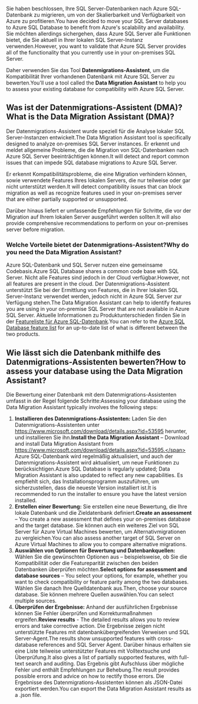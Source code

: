 <span data-ttu-id="6e1be-101">Sie haben beschlossen, Ihre SQL Server-Datenbanken nach Azure SQL-Datenbank zu migrieren, um von der Skalierbarkeit und Verfügbarkeit von Azure zu profitieren.</span><span class="sxs-lookup"><span data-stu-id="6e1be-101">You have decided to move your SQL Server databases to Azure SQL Database to benefit from Azure's scalability and availability.</span></span> <span data-ttu-id="6e1be-102">Sie möchten allerdings sichergehen, dass Azure SQL Server alle Funktionen bietet, die Sie aktuell in Ihrer lokalen SQL Server-Instanz verwenden.</span><span class="sxs-lookup"><span data-stu-id="6e1be-102">However, you want to validate that Azure SQL Server provides all of the functionality that you currently use in your on-premises SQL Server.</span></span>

<span data-ttu-id="6e1be-103">Daher verwenden Sie das Tool **Datenmigrations-Assistent**, um die Kompatibilität Ihrer vorhandenen Datenbank mit Azure SQL Server zu bewerten.</span><span class="sxs-lookup"><span data-stu-id="6e1be-103">You'll use a tool called the **Data Migration Assistant** to help you to assess your existing database for compatibility with Azure SQL Server.</span></span>

## <a name="what-is-the-data-migration-assistant-dma"></a><span data-ttu-id="6e1be-104">Was ist der Datenmigrations-Assistent (DMA)?</span><span class="sxs-lookup"><span data-stu-id="6e1be-104">What is the Data Migration Assistant (DMA)?</span></span>

<span data-ttu-id="6e1be-105">Der Datenmigrations-Assistent wurde speziell für die Analyse lokaler SQL Server-Instanzen entwickelt.</span><span class="sxs-lookup"><span data-stu-id="6e1be-105">The Data Migration Assistant tool is specifically designed to analyze on-premises SQL Server instances.</span></span> <span data-ttu-id="6e1be-106">Er erkennt und meldet allgemeine Probleme, die die Migration von SQL-Datenbanken nach Azure SQL Server beeinträchtigen können.</span><span class="sxs-lookup"><span data-stu-id="6e1be-106">It will detect and report common issues that can impede SQL database migrations to Azure SQL Server.</span></span>

<span data-ttu-id="6e1be-107">Er erkennt Kompatibilitätsprobleme, die eine Migration verhindern können, sowie verwendete Features Ihres lokalen Servers, die nur teilweise oder gar nicht unterstützt werden.</span><span class="sxs-lookup"><span data-stu-id="6e1be-107">It will detect compatibility issues that can block migration as well as recognize features used in your on-premises server that are either partially supported or unsupported.</span></span>

<span data-ttu-id="6e1be-108">Darüber hinaus liefert er umfassende Empfehlungen für Schritte, die vor der Migration auf Ihrem lokalen Server ausgeführt werden sollten.</span><span class="sxs-lookup"><span data-stu-id="6e1be-108">It will also provide comprehensive recommendations to perform on your on-premises server before migration.</span></span>

### <a name="why-do-you-need-the-data-migration-assistant"></a><span data-ttu-id="6e1be-109">Welche Vorteile bietet der Datenmigrations-Assistent?</span><span class="sxs-lookup"><span data-stu-id="6e1be-109">Why do you need the Data Migration Assistant?</span></span>

<span data-ttu-id="6e1be-110">Azure SQL-Datenbank und SQL Server nutzen eine gemeinsame Codebasis.</span><span class="sxs-lookup"><span data-stu-id="6e1be-110">Azure SQL Database shares a common code base with SQL Server.</span></span> <span data-ttu-id="6e1be-111">Nicht alle Features sind jedoch in der Cloud verfügbar.</span><span class="sxs-lookup"><span data-stu-id="6e1be-111">However, not all features are present in the cloud.</span></span> <span data-ttu-id="6e1be-112">Der Datenmigrations-Assistent unterstützt Sie bei der Ermittlung von Features, die in Ihrer lokalen SQL Server-Instanz verwendet werden, jedoch nicht in Azure SQL Server zur Verfügung stehen.</span><span class="sxs-lookup"><span data-stu-id="6e1be-112">The Data Migration Assistant can help to identify features you are using in your on-premise SQL Server that are not available in Azure SQL Server.</span></span> <span data-ttu-id="6e1be-113">Aktuelle Informationen zu Produktunterschieden finden Sie in der [Featureliste für Azure SQL-Datenbank](https://docs.microsoft.com/azure/sql-database/sql-database-features).</span><span class="sxs-lookup"><span data-stu-id="6e1be-113">You can refer to the [Azure SQL Database feature list](https://docs.microsoft.com/azure/sql-database/sql-database-features) for an up-to-date list of what is different between the two products.</span></span>

## <a name="how-to-assess-your-database-using-the-data-migration-assistant"></a><span data-ttu-id="6e1be-114">Wie lässt sich die Datenbank mithilfe des Datenmigrations-Assistenten bewerten?</span><span class="sxs-lookup"><span data-stu-id="6e1be-114">How to assess your database using the Data Migration Assistant?</span></span>

<span data-ttu-id="6e1be-115">Die Bewertung einer Datenbank mit dem Datenmigrations-Assistenten umfasst in der Regel folgende Schritte:</span><span class="sxs-lookup"><span data-stu-id="6e1be-115">Assessing your database using the Data Migration Assistant typically involves the following steps:</span></span>

1. <span data-ttu-id="6e1be-116">**Installieren des Datenmigrations-Assistenten:** Laden Sie den Datenmigrations-Assistenten unter https://www.microsoft.com/download/details.aspx?id=53595 herunter, und installieren Sie ihn.</span><span class="sxs-lookup"><span data-stu-id="6e1be-116">**Install the Data Migration Assistant** – Download and install Data Migration Assistant from https://www.microsoft.com/download/details.aspx?id=53595.</span></span> <span data-ttu-id="6e1be-117">Azure SQL-Datenbank wird regelmäßig aktualisiert, und auch der Datenmigrations-Assistent wird aktualisiert, um neue Funktionen zu berücksichtigen.</span><span class="sxs-lookup"><span data-stu-id="6e1be-117">Azure SQL Database is regularly updated; Data Migration Assistant is also updated to reflect any new capabilities.</span></span> <span data-ttu-id="6e1be-118">Es empfiehlt sich, das Installationsprogramm auszuführen, um sicherzustellen, dass die neueste Version installiert ist.</span><span class="sxs-lookup"><span data-stu-id="6e1be-118">It is recommended to run the installer to ensure you have the latest version installed.</span></span>
2. <span data-ttu-id="6e1be-119">**Erstellen einer Bewertung:** Sie erstellen eine neue Bewertung, die Ihre lokale Datenbank und die Zieldatenbank definiert.</span><span class="sxs-lookup"><span data-stu-id="6e1be-119">**Create an assessment** – You create a new assessment that defines your on-premises database and the target database.</span></span> <span data-ttu-id="6e1be-120">Sie können auch ein weiteres Ziel von SQL Server für Azure Virtual Machines bewerten, um Alternativmigrationen zu vergleichen.</span><span class="sxs-lookup"><span data-stu-id="6e1be-120">You can also assess another target of SQL Server on Azure Virtual Machines to allow you to compare alternative migrations.</span></span>
3. <span data-ttu-id="6e1be-121">**Auswählen von Optionen für Bewertung und Datenbankquellen:** Wählen Sie die gewünschten Optionen aus – beispielsweise, ob Sie die Kompatibilität oder die Featureparität zwischen den beiden Datenbanken überprüfen möchten.</span><span class="sxs-lookup"><span data-stu-id="6e1be-121">**Select options for assessment and database sources** – You select your options, for example, whether you want to check compatibility or feature parity among the two databases.</span></span> <span data-ttu-id="6e1be-122">Wählen Sie danach Ihre Quelldatenbank aus.</span><span class="sxs-lookup"><span data-stu-id="6e1be-122">Then, choose your source database.</span></span> <span data-ttu-id="6e1be-123">Sie können mehrere Quellen auswählen.</span><span class="sxs-lookup"><span data-stu-id="6e1be-123">You can select multiple sources.</span></span>
4. <span data-ttu-id="6e1be-124">**Überprüfen der Ergebnisse:** Anhand der ausführlichen Ergebnisse können Sie Fehler überprüfen und Korrekturmaßnahmen ergreifen.</span><span class="sxs-lookup"><span data-stu-id="6e1be-124">**Review results** - The detailed results allows you to review errors and take corrective action.</span></span> <span data-ttu-id="6e1be-125">Die Ergebnisse zeigen nicht unterstützte Features mit datenbankübergreifenden Verweisen und SQL Server-Agent.</span><span class="sxs-lookup"><span data-stu-id="6e1be-125">The results show unsupported features with cross-database references and SQL Server Agent.</span></span> <span data-ttu-id="6e1be-126">Darüber hinaus erhalten sie eine Liste teilweise unterstützter Features mit Volltextsuche und Überprüfung.</span><span class="sxs-lookup"><span data-stu-id="6e1be-126">It also gives a list of partially supported features, with full-text search and auditing.</span></span> <span data-ttu-id="6e1be-127">Das Ergebnis gibt Aufschluss über mögliche Fehler und enthält Empfehlungen zur Behebung.</span><span class="sxs-lookup"><span data-stu-id="6e1be-127">The result provides possible errors and advice on how to rectify those errors.</span></span> <span data-ttu-id="6e1be-128">Die Ergebnisse des Datenmigrations-Assistenten können als JSON-Datei exportiert werden.</span><span class="sxs-lookup"><span data-stu-id="6e1be-128">You can export the Data Migration Assistant results as a .json file.</span></span>

